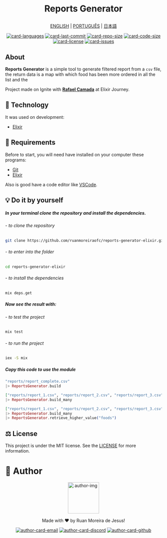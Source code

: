 <h1 align='center'>

Reports Generator

</h1>

<div align="center">

[ENGLISH][lang-en]
|
[PORTUGUÊS][lang-pt]
|
[日本語][lang-jp]

</div>

<div align="center">

[![card-languages]][btn-null]
[![card-last-commit]][btn-null]
[![card-repo-size]][btn-goto-clone]
[![card-code-size]][btn-null]
[![card-license]][btn-goto-license]
[![card-issues]][btn-goto-issues]

</div>

## About <span id="id-about"/>

**Reports Generator** is a simple tool to generate filtered report from a `csv` file, the return data is a map with which food has been more ordered in all the list and the

Project made on Ignite with **[Rafael Camada][btn-tutor]** at Elixir Journey.

## :triangular_ruler: Technology <span id="id-about"/>

It was used on development:

- [Elixir]

## :electric_plug: Requirements <span id="id-clone"/>

Before to start, you will need have installed on your computer these programs:

- [Git][btn-git]
- [Elixir][btn-elixir]

Also is good have a code editor like [VSCode][btn-vscode].

## :bulb: Do it by yourself

##### In your terminal clone the repository and install the dependencies.

###### - to clone the repository

```bash
git clone https://github.com/ruanmoreiraofc/reports-generator-elixir.git
```

###### - to enter into the folder

```bash
cd reports-generator-elixir
```

###### - to install the dependencies

```bash
mix deps.get
```

##### Now see the result with:

###### - to test the project

```bash
mix test
```

###### - to run the project

```bash
iex -S mix
```

##### Copy this code to use the module

```elixir
"reports/report_complete.csv"
|> ReportsGenerator.build
```

```elixir
["reports/report_1.csv", "reports/report_2.csv", "reports/report_3.csv"]
|> ReportsGenerator.build_many
```

```elixir
["reports/report_1.csv", "reports/report_2.csv", "reports/report_3.csv"]
|> ReportsGenerator.build_many
|> ReportsGenerator.retrieve_higher_value("foods")
```

## :balance_scale: License <span id="id-license"/>

This project is under the MIT license. See the [LICENSE][btn-license] for more information.

# :boy: Author <span id="id-author"/>

<div align="center">

  <p>
    <img
      alt="author-img"
      title="Ruan Moreira de Jesus"
      width="100"
      src="https://github.com/ruanmoreiraofc.png">
  </p>

  <!-- ![author-img] does not work with Github's default profile image -->

Made with :heart: by Ruan Moreira de Jesus!

[![author-card-email]][author-btn-email]
[![author-card-discord]][author-btn-discord]
[![author-card-github]][author-btn-github]

</div>

<!--
  ***---- VARIABLES ----***
-->

[btn-null]: #

<!-- *** AUTHOR *** -->

[author-img]: https://github.com/ruanmoreiraofc.png?size=100 "Ruan Moreira de Jesus"
[author-card-email]: https://img.shields.io/badge/Email--$?style=social&logo=microsoft-outlook
[author-card-discord]: https://img.shields.io/badge/Discord--$?style=social&logo=discord
[author-card-github]: https://img.shields.io/github/followers/ruanmoreiraofc?style=social
[author-btn-email]: mailto:ruanmoreiraofc@hotmail.com "Get in touch!"
[author-btn-discord]: #RuanMoreiraOfc#7904 "RuanMoreiraOfc#7904"
[author-btn-github]: https://github.com/ruanmoreiraofc "Github Profile"

<!-- *** LANGUAGES README *** -->

[lang-en]: #
[lang-pt]: #
[lang-jp]: #

<!-- *** INFO CARDS *** -->

[card-languages]: https://img.shields.io/github/languages/count/ruanmoreiraofc/reports-generator-elixir?style=for-the-badge&label=Languages
[card-last-commit]: https://img.shields.io/github/last-commit/ruanmoreiraofc/reports-generator-elixir?style=for-the-badge&label=Last%20Commit
[card-repo-size]: https://img.shields.io/github/repo-size/ruanmoreiraofc/reports-generator-elixir?style=for-the-badge&label=Repo%20Size
[card-code-size]: https://img.shields.io/github/languages/code-size/ruanmoreiraofc/reports-generator-elixir?style=for-the-badge&label=Code%20Size
[card-license]: https://img.shields.io/github/license/ruanmoreiraofc/reports-generator-elixir?style=for-the-badge&label=License
[card-issues]: https://img.shields.io/github/issues/ruanmoreiraofc/reports-generator-elixir?style=for-the-badge

<!-- *** MAIN BUTTONS *** -->

[btn-tutor]: https://github.com/rafaelcamarda "Rocketseat Educator"
[btn-git]: https://git-scm.com
[btn-elixir]: https://elixir-lang.org/install.html
[btn-vscode]: https://code.visualstudio.com
[btn-goto-clone]: #id-clone
[btn-goto-license]: #id-license
[btn-goto-issues]: https://github.com/ruanmoreiraofc/reports-generator-elixir/issues?q=is%3Aopen
[btn-license]: LICENSE

<!-- *** TECHNOLOGY *** -->

[elixir]: https://elixir-lang.org

